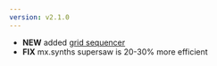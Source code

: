 ```yaml
---
version: v2.1.0
---
```

- **NEW** added [grid sequencer](#grid)
- **FIX** mx.synths supersaw is 20-30% more efficient
